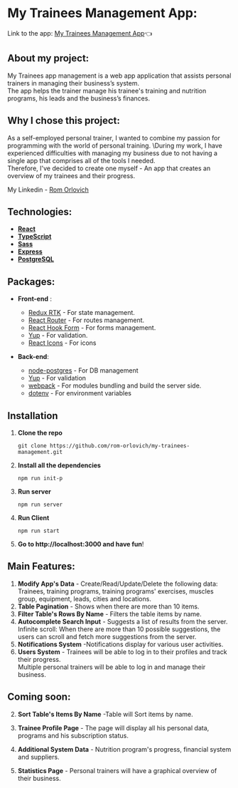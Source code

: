 # My Trainees Management App:

Link to the app: [My Trainees Management App](https://my-trainee-management-new.herokuapp.com/login):point_left:

## About my project:

My Trainees app management is a web app application that assists
personal trainers in managing their business’s system.
\
The app helps the trainer manage his trainee's training and nutrition programs, his leads and the business’s finances.

## Why I chose this project:

As a self-employed personal trainer, I wanted to combine my passion for programming with the world of personal training.
\During my work, I have experienced difficulties with managing my business due to not having a single app that comprises all of the tools I needed.
\
Therefore, I've decided to create one myself - An app that creates an overview of my trainees and their progress.

My Linkedin - [Rom Orlovich](https://www.linkedin.com/in/rom-orlovich/)

## Technologies:

- **[React](https://reactjs.org/)**
- **[TypeScript](https://www.typescriptlang.org/)**
- **[Sass](https://www.npmjs.com/package/sass)**
- **[Express](https://www.npmjs.com/package/express)**
- **[PostgreSQL](https://www.postgresql.org/)**

## Packages:

- **Front-end** :

  - [Redux RTK](https://www.npmjs.com/package/@reduxjs/toolkit) - For state management.
  - [React Router](https://www.npmjs.com/package/react-router-dom) - For routes management.
  - [React Hook Form](https://www.npmjs.com/package/react-hook-form) - For forms management.
  - [Yup](https://www.npmjs.com/package/yup) - For validation.
  - [React Icons](https://www.npmjs.com/package/react-icons) - For icons

- **Back-end**:
  - [node-postgres](https://www.npmjs.com/package/pg) - For DB management
  - [Yup](https://www.npmjs.com/package/yup) - For validation
  - [webpack](https://www.npmjs.com/package/webpack) - For modules bundling and build the server side.
  - [dotenv](https://www.npmjs.com/package/dotenv) - For environment variables

## Installation

1. **Clone the repo**
   ```
   git clone https://github.com/rom-orlovich/my-trainees-management.git
   ```
2. **Install all the dependencies**
   ```
   npm run init-p
   ```
3. **Run server**
   ```
   npm run server
   ```
4. **Run Client**

   ```
   npm run start
   ```

5. **Go to http://localhost:3000 and have fun**!

## Main Features:

1. **Modify App's Data** - Create/Read/Update/Delete the following data: Trainees, training programs, training programs' exercises, muscles group, equipment, leads, cities and locations.
2. **Table Pagination** - Shows when there are more than 10 items.
3. **Filter Table's Rows By Name** - Filters the table items by name.
4. **Autocomplete Search Input** - Suggests a list of results from the server. \
   Infinite scroll: When there are more than 10 possible suggestions, the users can scroll and fetch more suggestions from the server.
5. **Notifications System** -Notifications display for various user activities.
6. **Users System** - Trainees will be able to log in to their profiles and track their progress.\
     Multiple personal trainers will be able to log in and manage their business.
## Coming soon:

2.  **Sort Table's Items By Name** -Table will Sort items by name.
3.  **Trainee Profile Page** - The page will display all his personal data, programs and his subscription status.
4.  **Additional System Data** - Nutrition program's progress, financial system and suppliers.

6.  **Statistics Page** - Personal trainers will have a graphical overview of their business.
